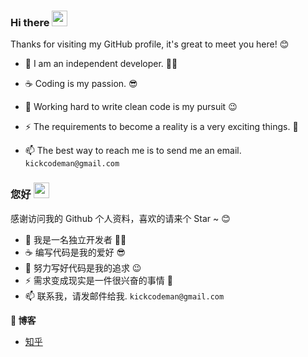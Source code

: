 ###  Hi there <img src="https://media.giphy.com/media/hvRJCLFzcasrR4ia7z/giphy.gif" width="25px">

Thanks for visiting my GitHub profile, it's great to meet you here! 😊

- 🧔 I am an independent developer. 🧑‍💻 
- ☕️ Coding is my passion. 😎

- 🔭 Working hard to write clean code is my pursuit :wink:
- ⚡ The requirements to become a reality is a very exciting things. 🐶
- 📫 The best way to reach me is to send me an email. `kickcodeman@gmail.com`

###  您好 <img src="https://media.giphy.com/media/hvRJCLFzcasrR4ia7z/giphy.gif" width="25px">

感谢访问我的 Github 个人资料，喜欢的请来个 Star ~ 😊

- 🧔 我是一名独立开发者 🧑‍💻 
- ☕️ 编写代码是我的爱好 😎
- 🔭 努力写好代码是我的追求 :wink:
- ⚡ 需求变成现实是一件很兴奋的事情 🐶
- 📫 联系我，请发邮件给我. `kickcodeman@gmail.com`


**🚀 博客**

- [知乎](https://www.zhihu.com/column/zhaoxuan)






